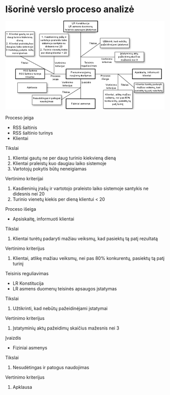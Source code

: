 # Išorinė verslo proceso analizė

![Išorinė analizė](projektas/img/isorine_analize.png)  

Proceso įeiga

* RSS šaltinis
* RSS šaltinio turinys
* Klientai

Tikslai

1. Klientai gautų ne per daug turinio kiekvieną dieną
2. Klientai praleistų kuo daugiau laiko sistemoje
3. Vartotojų pokytis  būtų neneigiamas

Vertinimo kriterijai

1. Kasdieninių įrašų ir vartotojo praleisto laiko sistemoje santykis ne didesnis nei 20
2. Turinio vienetų kiekis per dieną klientui < 20


Proceso išeiga

* Apsiskaitę, informuoti klientai

Tikslai

1. Klientai turėtų padaryti mažiau veiksmų, kad pasiektų tą patį rezultatą

Vertinimo kriterijus

1. Klientai, atlikę mažiau veiksmų, nei pas 80% konkurentų, pasiektų tą patį turinį


Teisinis reguliavimas

* LR Konstitucija
* LR asmens duomenų teisinės apsaugos įstatymas

Tikslai

1. Užtikrinti, kad nebūtų pažeidinėjami įstatymai

Vertinimo kriterijus

1. Įstatyminių aktų pažeidimų skaičius mažesnis nei 3


Įvaizdis

* Fiziniai asmenys

Tikslai

1. Nesudėtingas ir patogus naudojimas

Vertinimo kriterijus

1. Apklausa
